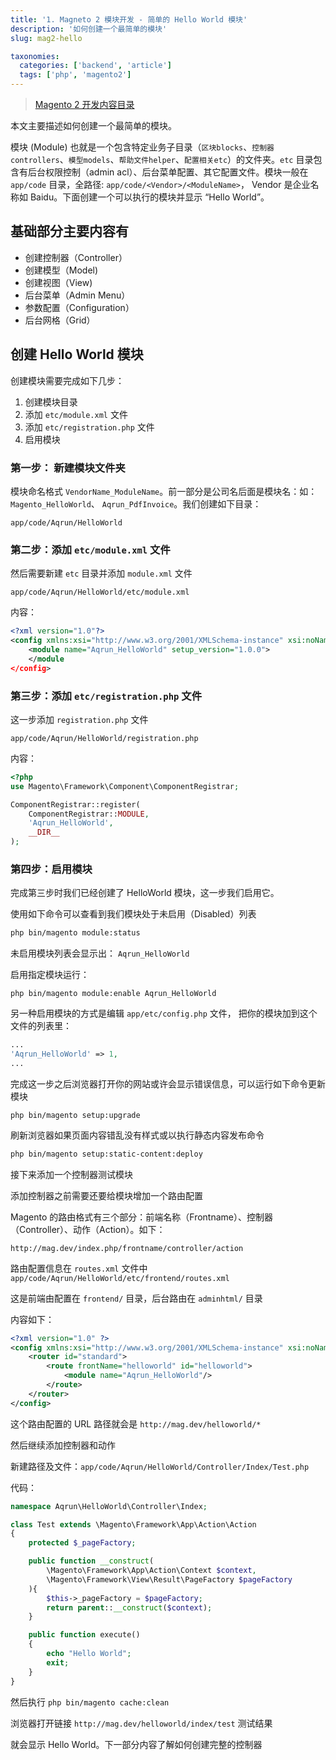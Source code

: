```yaml
---
title: '1. Magneto 2 模块开发 - 简单的 Hello World 模块'
description: '如何创建一个最简单的模块'
slug: mag2-hello

taxonomies:
  categories: ['backend', 'article']
  tags: ['php', 'magento2']
---
```


> [Magento 2 开发内容目录](@/backend/2020-02-02-0.magento-menu.md)

本文主要描述如何创建一个最简单的模块。

模块 (Module) 也就是一个包含特定业务子目录（`区块blocks`、`控制器controllers`、`模型models`、`帮助文件helper`、`配置相关etc`）的文件夹。`etc` 目录包含有后台权限控制（admin acl）、后台菜单配置、其它配置文件。模块一般在 `app/code` 目录，全路径: `app/code/<Vendor>/<ModuleName>`， Vendor 是企业名称如 Baidu。下面创建一个可以执行的模块并显示 “Hello World”。

## 基础部分主要内容有

- 创建控制器（Controller）
- 创建模型（Model)
- 创建视图（View)
- 后台菜单（Admin Menu）
- 参数配置（Configuration）
- 后台网格（Grid）

## 创建 Hello World 模块

创建模块需要完成如下几步：

1. 创建模块目录
2. 添加 `etc/module.xml` 文件
3. 添加 `etc/registration.php` 文件
4. 启用模块

### 第一步： 新建模块文件夹

模块命名格式 `VendorName_ModuleName`。前一部分是公司名后面是模块名：如：`Magento_HelloWorld`、 `Aqrun_PdfInvoice`。我们创建如下目录：

```
app/code/Aqrun/HelloWorld
```

### 第二步：添加 `etc/module.xml` 文件

然后需要新建 `etc` 目录并添加 `module.xml` 文件

```
app/code/Aqrun/HelloWorld/etc/module.xml
```

内容：

```xml
<?xml version="1.0"?>
<config xmlns:xsi="http://www.w3.org/2001/XMLSchema-instance" xsi:noNamespaceSchemaLocation="urn:magento:framework:Module/etc/module.xsd">
    <module name="Aqrun_HelloWorld" setup_version="1.0.0">
    </module
</config>
```

### 第三步：添加 `etc/registration.php` 文件

这一步添加 `registration.php` 文件

```
app/code/Aqrun/HelloWorld/registration.php
```

内容：

```php
<?php
use Magento\Framework\Component\ComponentRegistrar;

ComponentRegistrar::register(
    ComponentRegistrar::MODULE,
    'Aqrun_HelloWorld',
    __DIR__
);
```

### 第四步：启用模块

完成第三步时我们已经创建了 HelloWorld 模块，这一步我们启用它。

使用如下命令可以查看到我们模块处于未启用（Disabled）列表

```bash
php bin/magento module:status
```

未启用模块列表会显示出： `Aqrun_HelloWorld`

启用指定模块运行：

```
php bin/magento module:enable Aqrun_HelloWorld
```

另一种启用模块的方式是编辑 `app/etc/config.php` 文件， 把你的模块加到这个文件的列表里：

```php
...
'Aqrun_HelloWorld' => 1,
...
```

完成这一步之后浏览器打开你的网站或许会显示错误信息，可以运行如下命令更新模块

```
php bin/magento setup:upgrade
```

刷新浏览器如果页面内容错乱没有样式或以执行静态内容发布命令

```bash
php bin/magento setup:static-content:deploy
```

接下来添加一个控制器测试模块

添加控制器之前需要还要给模块增加一个路由配置

Magento 的路由格式有三个部分：前端名称（Frontname）、控制器（Controller）、动作（Action）。如下：

```
http://mag.dev/index.php/frontname/controller/action
```

路由配置信息在 `routes.xml` 文件中 `app/code/Aqrun/HelloWorld/etc/frontend/routes.xml`

这是前端由配置在 `frontend/` 目录，后台路由在 `adminhtml/` 目录

内容如下：

```xml
<?xml version="1.0" ?>
<config xmlns:xsi="http://www.w3.org/2001/XMLSchema-instance" xsi:noNamespaceSchemaLocation="urn:magento:framework:App/etc/routes.xsd">
    <router id="standard">
        <route frontName="helloworld" id="helloworld">
            <module name="Aqrun_HelloWorld"/>
        </route>
    </router>
</config>
```

这个路由配置的 URL 路径就会是 `http://mag.dev/helloworld/*`

然后继续添加控制器和动作

新建路径及文件：`app/code/Aqrun/HelloWorld/Controller/Index/Test.php`

代码：

```php
namespace Aqrun\HelloWorld\Controller\Index;

class Test extends \Magento\Framework\App\Action\Action
{
    protected $_pageFactory;

    public function __construct(
        \Magento\Framework\App\Action\Context $context,
        \Magento\Framework\View\Result\PageFactory $pageFactory
    ){
        $this->_pageFactory = $pageFactory;
        return parent::__construct($context);
    }

    public function execute()
    {
        echo "Hello World";
        exit;
    }
}
```

然后执行 `php bin/magento cache:clean`

浏览器打开链接 `http://mag.dev/helloworld/index/test` 测试结果

就会显示 Hello World。下一部分内容了解如何创建完整的控制器
